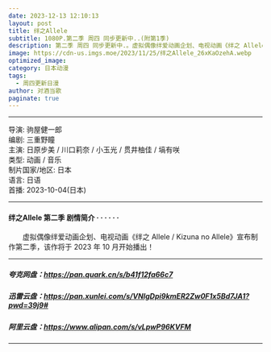 ```yaml
---
date: 2023-12-13 12:10:13
layout: post
title: 绊之Allele
subtitle: 1080P.第二季 周四 同步更新中..(附第1季)
description: 第二季 周四 同步更新中.。虚拟偶像绊爱动画企划、电视动画《绊之 Allele / Kizuna no Allele》宣布制作第二季，该作将于 2023 年 10 月开始播出！...
image: https://cdn-us.imgs.moe/2023/11/25/绊之Allele_26xKaOzehA.webp
optimized_image: 
category: 日本动漫
tags:
  - 周四更新日漫
author: 对酒当歌
paginate: true
---
```


---

导演: 驹屋健一郎  
编剧: 三重野瞳  
主演: 日原步美 / 川口莉奈 / 小玉光 / 贯井柚佳 / 塙有咲  
类型: 动画 / 音乐  
制片国家/地区: 日本  
语言: 日语  
首播: 2023-10-04(日本)  

---

#### 绊之Allele 第二季 剧情简介 · · · · · ·

　　虚拟偶像绊爱动画企划、电视动画《绊之 Allele / Kizuna no Allele》宣布制作第二季，该作将于 2023 年 10 月开始播出！

---

##### 夸克网盘：<https://pan.quark.cn/s/b41f12fa66c7>

##### 迅雷云盘：<https://pan.xunlei.com/s/VNlgDpi9kmER2Zw0F1x5Bd7JA1?pwd=39j9#>

##### 阿里云盘：<https://www.alipan.com/s/vLpwP96KVFM>

---
